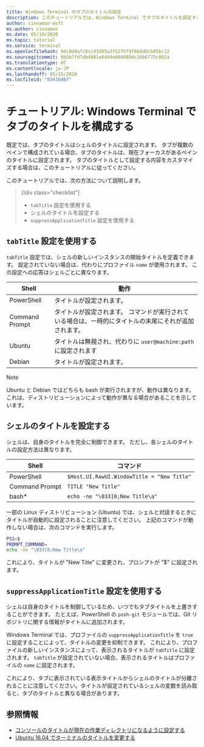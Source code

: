 ```yaml
---
title: Windows Terminal のタブのタイトルの設定
description: このチュートリアルでは、Windows Terminal でタブのタイトルを設定する方法について説明します。
author: cinnamon-msft
ms.author: cinnamon
ms.date: 05/19/2020
ms.topic: tutorial
ms.service: terminal
ms.openlocfilehash: 94c0d9afc8ccd3d95a3f52f5f9f6bdd0cb05bc12
ms.sourcegitcommit: bb5b7fd7db4b81e0d44e060989dc16b6775c802a
ms.translationtype: HT
ms.contentlocale: ja-JP
ms.lasthandoff: 05/15/2020
ms.locfileid: "83416467"
---
```

# <a name="tutorial-configure-tab-titles-in-windows-terminal"></a>チュートリアル: Windows Terminal でタブのタイトルを構成する

既定では、タブのタイトルはシェルのタイトルに設定されます。 タブが複数のペインで構成されている場合、タブのタイトルは、現在フォーカスがあるペインのタイトルに設定されます。 タブのタイトルとして設定する内容をカスタマイズする場合は、このチュートリアルに従ってください。

このチュートリアルでは、次の方法について説明します。

> [!div class="checklist"]
> * `tabTitle` 設定を使用する
> * シェルのタイトルを設定する
> * `suppressApplicationTitle` 設定を使用する

## <a name="use-the-tabtitle-setting"></a>`tabTitle` 設定を使用する

`tabTitle` 設定では、シェルの新しいインスタンスの開始タイトルを定義できます。 設定されていない場合は、代わりにプロファイル `name` が使用されます。 この設定への応答はシェルごとに異なります。

| Shell | 動作 |
| ----- | -------- |
| PowerShell | タイトルが設定されます。 |
| Command Prompt | タイトルが設定されます。 コマンドが実行されている場合は、一時的にタイトルの末尾にそれが追加されます。 |
| Ubuntu | タイトルは無視され、代わりに `user@machine:path` に設定されます |
| Debian | タイトルが設定されます。 |

> [!NOTE]
> Ubuntu と Debian ではどちらも bash が実行されますが、動作は異なります。 これは、ディストリビューションによって動作が異なる場合があることを示しています。

## <a name="set-the-shells-title"></a>シェルのタイトルを設定する

シェルは、自身のタイトルを完全に制御できます。 ただし、各シェルのタイトルの設定方法は異なります。

| Shell | コマンド |
| ----- | ------- |
| PowerShell | `$Host.UI.RawUI.WindowTitle = "New Title"` |
| Command Prompt | `TITLE "New Title"` |
| bash* | `echo -ne "\033]0;New Title\a"` |

一部の Linux ディストリビューション (Ubuntu) では、シェルと対話するときにタイトルが自動的に設定されることに注意してください。 上記のコマンドが動作しない場合は、次のコマンドを実行します。

```bash
PS1=$
PROMPT_COMMAND=
echo -ne "\033]0;New Title\a"
```

これにより、タイトルが "New Title" に変更され、プロンプトが "$" に設定されます。

## <a name="use-the-suppressapplicationtitle-setting"></a>`suppressApplicationTitle` 設定を使用する

シェルは自身のタイトルを制御しているため、いつでもタブタイトルを上書きすることができます。 たとえば、PowerShell の `posh-git` モジュールでは、Git リポジトリに関する情報がタイトルに追加されます。

Windows Terminal では、プロファイルの `suppressApplicationTitle` を `true` に設定することによって、タイトルの変更を抑制できます。 これにより、プロファイルの新しいインスタンスによって、表示されるタイトルが `tabTitle` に設定されます。 `tabTitle` が設定されていない場合、表示されるタイトルはプロファイルの `name` に設定されます。

これにより、タブに表示されている表示タイトルからシェルのタイトルが分離されることに注意してください。タイトルが設定されているシェルの変数を読み取ると、タブのタイトルと異なる場合があります。

## <a name="resources"></a>参照情報

* [コンソールのタイトルが現在の作業ディレクトリになるように設定する](https://devblogs.microsoft.com/powershell/setting-the-console-title-to-be-your-current-working-directory/)
* [Ubuntu 16.04 でターミナルのタイトルを変更する](https://www.zachpfeffer.com/single-post/Change-the-title-of-a-terminal-on-Ubuntu-1604)
